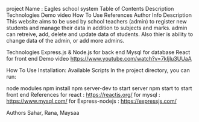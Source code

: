 project Name :
Eagles school system
Table of Contents
Description
Technologies
Demo video
How To Use
References
Author Info
Description
This website aims to be used by school teachers (admin) to register new students and manage their data in addition to subjects and marks. admin can retreive, add, delete and update data of students. Also thier is ability to change data of the admin, or add more admins.

Technologies
Express.js & Node.js for back end
Mysql for database
React for front end
Demo video
https://www.youtube.com/watch?v=7kIjlu3UUaA

How To Use
Installation: Available Scripts In the project directory, you can run:

node modules
npm install
npm server-dev to start server
npm start to start front end
References
for react : https://reactjs.org/ for mysql : https://www.mysql.com/ for Express-nodejs : https://expressjs.com/

Authors
Sahar, Rana, Maysaa
